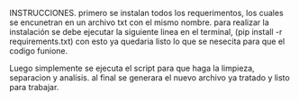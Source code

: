 INSTRUCCIONES.
primero se instalan todos los requerimentos, los cuales se encunetran en un archivo txt con el mismo nombre.
para realizar la instalación se debe ejecutar la siguiente linea en el terminal, (pip install -r requirements.txt)
con esto ya quedaria listo lo que se nesecita para que el codigo funione.

Luego simplemente se ejecuta el script para que haga la limpieza, separacion y analisis.
al final se generara el nuevo archivo ya tratado y listo para trabajar.
